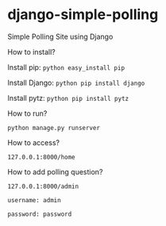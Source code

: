 # django-simple-polling
Simple Polling Site using Django

How to install?

Install pip: ```python easy_install pip```

Install Django: ```python pip install django```

Install pytz: ```python pip install pytz```

How to run?

```python manage.py runserver```

How to access?

```127.0.0.1:8000/home```

How to add polling question?

```127.0.0.1:8000/admin```

```username: admin```

```password: password```
